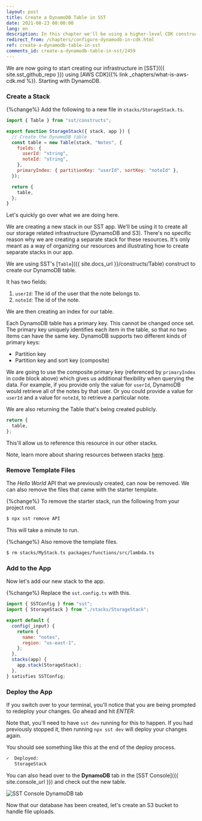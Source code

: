 ```yaml
---
layout: post
title: Create a DynamoDB Table in SST
date: 2021-08-23 00:00:00
lang: en
description: In this chapter we'll be using a higher-level CDK construct to configure a DynamoDB table in our SST app.
redirect_from: /chapters/configure-dynamodb-in-cdk.html
ref: create-a-dynamodb-table-in-sst
comments_id: create-a-dynamodb-table-in-sst/2459
---
```


We are now going to start creating our infrastructure in [SST]({{ site.sst_github_repo }}) using [AWS CDK]({% link _chapters/what-is-aws-cdk.md %}). Starting with DynamoDB.

### Create a Stack

{%change%} Add the following to a new file in `stacks/StorageStack.ts`.

```js
import { Table } from "sst/constructs";

export function StorageStack({ stack, app }) {
  // Create the DynamoDB table
  const table = new Table(stack, "Notes", {
    fields: {
      userId: "string",
      noteId: "string",
    },
    primaryIndex: { partitionKey: "userId", sortKey: "noteId" },
  });

  return {
    table,
  };
}
```

Let's quickly go over what we are doing here.

We are creating a new stack in our SST app. We'll be using it to create all our storage related infrastructure (DynamoDB and S3). There's no specific reason why we are creating a separate stack for these resources. It's only meant as a way of organizing our resources and illustrating how to create separate stacks in our app.

We are using SST's [`Table`]({{ site.docs_url }}/constructs/Table) construct to create our DynamoDB table.

It has two fields:

1. `userId`: The id of the user that the note belongs to.
2. `noteId`: The id of the note.

We are then creating an index for our table.

Each DynamoDB table has a primary key. This cannot be changed once set. The primary key uniquely identifies each item in the table, so that no two items can have the same key. DynamoDB supports two different kinds of primary keys:

- Partition key
- Partition key and sort key (composite)

We are going to use the composite primary key (referenced by `primaryIndex` in code block above) which gives us additional flexibility when querying the data. For example, if you provide only the value for `userId`, DynamoDB would retrieve all of the notes by that user. Or you could provide a value for `userId` and a value for `noteId`, to retrieve a particular note.

We are also returning the Table that's being created publicly.

```js
return {
  table,
};
```

This'll allow us to reference this resource in our other stacks.

Note, learn more about sharing resources between stacks [here](https://docs.sst.dev/constructs/Stack#sharing-resources-between-stacks).

### Remove Template Files

The _Hello World_ API that we previously created, can now be removed. We can also remove the files that came with the starter template.

{%change%} To remove the starter stack, run the following from your project root.

```bash
$ npx sst remove API
```

This will take a minute to run.

{%change%} Also remove the template files.

```bash
$ rm stacks/MyStack.ts packages/functions/src/lambda.ts
```

### Add to the App

Now let's add our new stack to the app.

{%change%} Replace the `sst.config.ts` with this.

```js
import { SSTConfig } from "sst";
import { StorageStack } from "./stacks/StorageStack";

export default {
  config(_input) {
    return {
      name: "notes",
      region: "us-east-1",
    };
  },
  stacks(app) {
    app.stack(StorageStack);
  },
} satisfies SSTConfig;
```

### Deploy the App

If you switch over to your terminal, you'll notice that you are being prompted to redeploy your changes. Go ahead and hit _ENTER_.

Note that, you'll need to have `sst dev` running for this to happen. If you had previously stopped it, then running `npx sst dev` will deploy your changes again.

You should see something like this at the end of the deploy process.

```bash
✓  Deployed:
   StorageStack
```

You can also head over to the **DynamoDB** tab in the [SST Console]({{ site.console_url }}) and check out the new table.

![SST Console DynamoDB tab](/assets/part2/sst-console-dynamodb-tab.png)

Now that our database has been created, let's create an S3 bucket to handle file uploads.
